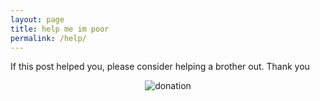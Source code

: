 ```yaml
---
layout: page
title: help me im poor
permalink: /help/
---
```


If this post helped you, please consider helping a brother out. Thank you

<p align="center">
  <img src="https://github.com/apples0/blog/raw/master/donation.png" alt="donation"/>
</p>